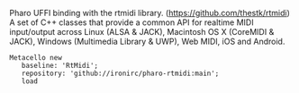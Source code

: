 Pharo UFFI binding with the rtmidi library. (https://github.com/thestk/rtmidi)  
A set of C++ classes that provide a common API for realtime MIDI input/output across Linux (ALSA & JACK), Macintosh OS X (CoreMIDI & JACK), Windows (Multimedia Library & UWP), Web MIDI, iOS and Android.


```Smalltalk
Metacello new
   baseline: 'RtMidi';
   repository: 'github://ironirc/pharo-rtmidi:main';
   load
```
